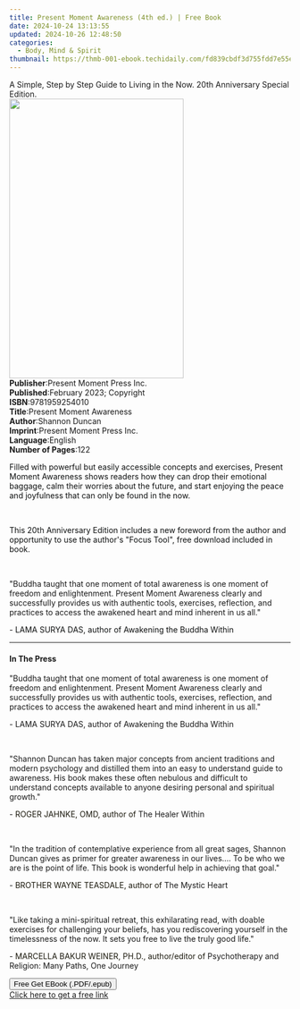 ```yaml
---
title: Present Moment Awareness (4th ed.) | Free Book
date: 2024-10-24 13:13:55
updated: 2024-10-26 12:48:50
categories:
  - Body, Mind & Spirit
thumbnail: https://thmb-001-ebook.techidaily.com/fd839cbdf3d755fdd7e55e758dd23cd973ab10b6783bb54c5026d623d5fbaef5.jpg
---
```

<main id="book-container">
  <div class="flex flex-col">
    <div class="book-brief flex-1 py-6 px-4 sm:p-6 md:py-10 md:px-8">
      <!-- brief-->
      <div class="book-brief-main">
        A Simple, Step by Step Guide to Living in the Now. 20th Anniversary
        Special Edition.
      </div>
    </div>
    <div
      class="book-meta-info flex-1 grid gap-4 col-start-1 col-end-3 row-start-1 sm:mb-6 sm:grid-cols-4 lg:gap-6 lg:col-start-2 lg:row-end-6 lg:row-span-6 lg:mb-0"
    >
      <div
        class="book-meta-info-left place-content-center mt-4 p-4 text-sm leading-6 col-start-2 col-span-2 dark:text-slate-400"
      >
        <img
          class="w-full h-500 object-cover rounded-lg sm:h-255 sm:col-span-2 lg:col-span-full"
          src="https://img-001-ebook.techidaily.com/7efcf8eaa870c85210f3c074df5780125f744fb7fc9d122abf8891965c6bba47.jpg"
          alt=""
          width="312"
          height="500"
        />
      </div>
      <div
        class="book-meta-info-right mt-2 col-start-1 row-start-2 col-span-3 self-center"
      >
        <!-- meta data  -->
        <div class="flex flex-col px-4 md:px-8">
          <div class="flex-1">
            <strong>Publisher</strong>:<span class="px-2"
              >Present Moment Press Inc.</span
            >
          </div>
          <div class="flex-1">
            <strong>Published</strong>:<span class="px-2"
              >February 2023; Copyright</span
            >
          </div>
          <div class="flex-1">
            <strong>ISBN</strong>:<span class="px-2">9781959254010</span>
          </div>
          <div class="flex-1">
            <strong>Title</strong>:<span class="px-2"
              >Present Moment Awareness</span
            >
          </div>
          <div class="flex-1">
            <strong>Author</strong>:<span class="px-2">Shannon Duncan</span>
          </div>
          <div class="flex-1">
            <strong>Imprint</strong>:<span class="px-2"
              >Present Moment Press Inc.</span
            >
          </div>
          <div class="flex-1">
            <strong>Language</strong>:<span class="px-2">English</span>
          </div>
          <div class="flex-1">
            <strong>Number of Pages</strong>:<span class="px-2">122</span>
          </div>
        </div>
      </div>
    </div>
    <div class="book-description flex-1 py-6 px-4 sm:p-6 md:py-10 md:px-8">
      <div class="book-description-main">
        <div accordion-content="" id="description">
          <p>
            <span style="color: rgb(15, 17, 17)"
              >Filled with powerful but easily accessible concepts and
              exercises, Present Moment Awareness shows readers how they can
              drop their emotional baggage, calm their worries about the future,
              and start enjoying the peace and joyfulness that can only be found
              in the now.</span
            >
          </p>
          <p><br /></p>
          <p>
            <span style="color: rgb(15, 17, 17)"
              >This 20th Anniversary Edition includes a new foreword from the
              author and opportunity to use the author's "Focus Tool", free
              download included in book.</span
            >
          </p>
          <p><br /></p>
          <p>
            <span style="color: rgb(15, 17, 17)">"</span>Buddha taught that one
            moment of total awareness is one moment of freedom and
            enlightenment. Present Moment Awareness clearly and successfully
            provides us with authentic tools, exercises, reflection, and
            practices to access the awakened heart and mind inherent in us
            all.<span style="color: rgb(15, 17, 17)">" </span>
          </p>
          <p>
            <span style="color: rgb(15, 17, 17)"
              >- LAMA SURYA DAS, author of Awakening the Buddha Within</span
            >
          </p>
        </div>
        <div class="accordion-fader"></div>
      </div>
    </div>
    <div class="book-excerpts flex-1 py-6 px-4 sm:p-6 md:py-10 md:px-8">
      <!-- excerpts-->
      <div class="book-excerpts-main">
        <hr />
        <h4 class="placeholder placeholder-heading">
          <span>In The Press</span>
        </h4>
        <p></p>
        <p>
          "Buddha taught that one moment of total awareness is one moment of
          freedom and enlightenment. Present Moment Awareness clearly and
          successfully provides us with authentic tools, exercises, reflection,
          and practices to access the awakened heart and mind inherent in us
          all."
        </p>
        <p>- LAMA SURYA DAS, author of Awakening the Buddha Within</p>
        <p><br /></p>
        <p>
          "Shannon Duncan has taken major concepts from ancient traditions and
          modern psychology and distilled them into an easy to understand guide
          to awareness. His book makes these often nebulous and difficult to
          understand concepts available to anyone desiring personal and
          spiritual growth."
        </p>
        <p>
          -
          <span style="color: rgba(28, 26, 14, 1)"
            >ROGER JAHNKE, OMD, author of </span
          >The Healer Within
        </p>
        <p><br /></p>
        <p>
          "In the tradition of contemplative experience from all great sages,
          Shannon Duncan gives as primer for greater awareness in our lives....
          To be who we are is the point of life. This book is wonderful help in
          achieving that goal."
        </p>
        <p>
          -
          <span style="color: rgba(28, 26, 14, 1)"
            >BROTHER WAYNE TEASDALE, author of </span
          >The Mystic Heart
        </p>
        <p><span>﻿</span></p>
        <p>
          "Like taking a mini-spiritual retreat, this exhilarating read, with
          doable exercises for challenging your beliefs, has you rediscovering
          yourself in the timelessness of the now. It sets you free to live the
          truly good life."
        </p>
        <p>
          -
          <span style="color: rgba(28, 26, 14, 1)"
            >MARCELLA BAKUR WEINER, PH.D., author/editor of </span
          >Psychotherapy and Religion: Many Paths, One Journey&nbsp;
        </p>
        <p></p>
      </div>
    </div>
    <div
      class="book-about-author flex-1 py-6 px-4 sm:p-6 md:py-10 md:px-8"
    ></div>
    <div class="book-free-get flex-1 py-6 px-4 sm:p-6 md:py-10 md:px-8">
      <button
        id="btn-free-get"
        class="bg-blue-500 hover:bg-blue-700 text-white font-bold py-2 px-4 rounded"
      >
        Free Get EBook (.PDF/.epub)
      </button>
      <div id="countdown-display" class="px-2 text-lg mt-2"></div>
      <a
        id="free-link"
        class="hidden bg-blue-500 hover:bg-blue-700 text-white font-bold py-2 px-4 rounded"
        href="https://www.ebooks.com/en-us/book/210800396/present-moment-awareness/shannon-duncan/"
        target="_blank"
        >Click here to get a free link</a
      >
    </div>
    <script>
      let countdownTime = 0;
      let countdownInterval = null;
      document
        .getElementById('btn-free-get')
        .addEventListener('click', startCountdown);
      function startCountdown() {
        countdownTime = new Date().getTime() + 60000 * 3;
        countdownInterval = setInterval(updateCountdown, 1000);
        document.getElementById('btn-free-get').disabled = true;
        document
          .getElementById('btn-free-get')
          .classList.add('bg-gray-500', 'cursor-not-allowed');
      }
      function updateCountdown() {
        let currentTime = new Date().getTime();
        let timeLeft = countdownTime - currentTime;
        let secondsLeft = Math.floor(timeLeft / 1000);
        document.getElementById('countdown-display').innerHTML =
          `Remaining time: ${secondsLeft} seconds.`;
        if (secondsLeft <= 0) {
          clearInterval(countdownInterval);
          document.getElementById('btn-free-get').classList.add('hidden');
          document.getElementById('free-link').classList.remove('hidden');
          document.getElementById('countdown-display').innerHTML = '';
        }
      }
    </script>
  </div>
</main>
